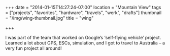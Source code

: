 +++
date = "2014-01-15T14:27:24-07:00"
location = "Mountain View"
tags = ["projects", "favorites", "hardware", "travels", "werk", "drafts"]
thumbnail = "/img/wing-thumbnail.jpg"
title = "wing"

+++

I was part of the team that worked on Google’s ‘self-flying vehicle’ project.
Learned a lot about GPS, ESCs, simulation,
and I got to travel to Australia – a very fun project all around!

